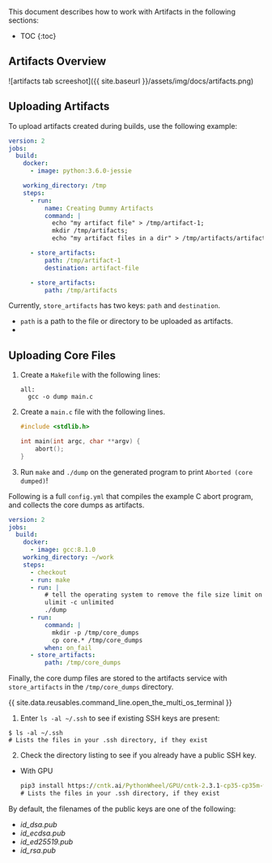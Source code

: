 This document describes how to work with Artifacts in the following sections:

* TOC
{:toc}

## Artifacts Overview

![artifacts tab screeshot]({{ site.baseurl }}/assets/img/docs/artifacts.png)

## Uploading Artifacts

To upload artifacts created during builds, use the following example:

```yaml
version: 2
jobs:
  build:
    docker:
      - image: python:3.6.0-jessie

    working_directory: /tmp
    steps:
      - run:
          name: Creating Dummy Artifacts
          command: |
            echo "my artifact file" > /tmp/artifact-1;
            mkdir /tmp/artifacts;
            echo "my artifact files in a dir" > /tmp/artifacts/artifact-2;

      - store_artifacts:
          path: /tmp/artifact-1
          destination: artifact-file

      - store_artifacts:
          path: /tmp/artifacts
```

Currently, `store_artifacts` has two keys: `path` and `destination`.

  - `path` is a path to the file or directory to be uploaded as artifacts.
  -

## Uploading Core Files

1. Create a `Makefile` with the following lines:

     ```
     all:
       gcc -o dump main.c
     ```

2. Create a `main.c` file with the following lines.

     ```C
     #include <stdlib.h>

     int main(int argc, char **argv) {
         abort();
     }
     ```

3. Run `make` and `./dump` on the generated program to print `Aborted (core dumped)`!

Following is a full `config.yml` that compiles the example C abort program, and collects the core dumps as artifacts.

```yaml
version: 2
jobs:
  build:
    docker:
      - image: gcc:8.1.0
    working_directory: ~/work
    steps:
      - checkout
      - run: make
      - run: |
          # tell the operating system to remove the file size limit on core dump files 
          ulimit -c unlimited
          ./dump
      - run:
          command: |
            mkdir -p /tmp/core_dumps
            cp core.* /tmp/core_dumps
          when: on_fail
      - store_artifacts:
          path: /tmp/core_dumps
```

Finally, the core dump files are stored to the artifacts service with `store_artifacts` in the `/tmp/core_dumps` directory.

{{ site.data.reusables.command_line.open_the_multi_os_terminal }}
1. Enter `ls -al ~/.ssh` to see if existing SSH keys are present:

  ```shell
$ ls -al ~/.ssh
# Lists the files in your .ssh directory, if they exist
  ```
2. Check the directory listing to see if you already have a public SSH key.

- With GPU

  ```cmd
  pip3 install https://cntk.ai/PythonWheel/GPU/cntk-2.3.1-cp35-cp35m-win_amd64.whl
  # Lists the files in your .ssh directory, if they exist
  ```

By default, the filenames of the public keys are one of the following:

* *id_dsa.pub*
* *id_ecdsa.pub*
* *id_ed25519.pub*
* *id_rsa.pub*
